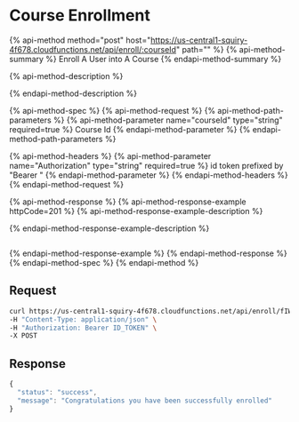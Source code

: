 # Course Enrollment

{% api-method method="post" host="https://us-central1-squiry-4f678.cloudfunctions.net/api/enroll/:courseId" path="" %}
{% api-method-summary %}
Enroll A User into A Course
{% endapi-method-summary %}

{% api-method-description %}

{% endapi-method-description %}

{% api-method-spec %}
{% api-method-request %}
{% api-method-path-parameters %}
{% api-method-parameter name="courseId" type="string" required=true %}
Course Id
{% endapi-method-parameter %}
{% endapi-method-path-parameters %}

{% api-method-headers %}
{% api-method-parameter name="Authorization" type="string" required=true %}
id token prefixed by "Bearer "
{% endapi-method-parameter %}
{% endapi-method-headers %}
{% endapi-method-request %}

{% api-method-response %}
{% api-method-response-example httpCode=201 %}
{% api-method-response-example-description %}

{% endapi-method-response-example-description %}

```text

```

{% endapi-method-response-example %}
{% endapi-method-response %}
{% endapi-method-spec %}
{% endapi-method %}

## **Request**

```bash
curl https://us-central1-squiry-4f678.cloudfunctions.net/api/enroll/fIWTG1Z5S79ncTHMRUPl \
-H "Content-Type: application/json" \
-H "Authorization: Bearer ID_TOKEN" \
-X POST
```

## **Response**

```javascript
{
  "status": "success",
  "message": "Congratulations you have been successfully enrolled"
}
```
